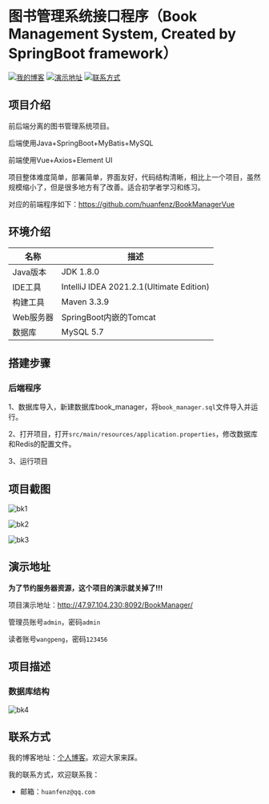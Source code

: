 # 图书管理系统接口程序（Book Management System, Created by SpringBoot framework）

[![我的博客](https://img.shields.io/badge/%E6%88%91%E7%9A%84%E5%8D%9A%E5%AE%A2-huanfenz.top-brightgreen)](http://huanfenz.top)	[![演示地址](https://img.shields.io/badge/%E6%BC%94%E7%A4%BA%E5%9C%B0%E5%9D%80-%E7%82%B9%E5%87%BB%E6%9F%A5%E7%9C%8B-blue)](https://github.com/huanfenz/BookManager2#演示地址)	[![联系方式](https://img.shields.io/badge/%E8%81%94%E7%B3%BB%E6%96%B9%E5%BC%8F-%E7%82%B9%E5%87%BB%E6%9F%A5%E7%9C%8B-green)](https://github.com/huanfenz/BookManager2#联系方式)

## 项目介绍

前后端分离的图书管理系统项目。

后端使用Java+SpringBoot+MyBatis+MySQL

前端使用Vue+Axios+Element UI

项目整体难度简单，部署简单，界面友好，代码结构清晰，相比上一个项目，虽然规模缩小了，但是很多地方有了改善。适合初学者学习和练习。

对应的前端程序如下：https://github.com/huanfenz/BookManagerVue

## 环境介绍

| 名称      | 描述                                     |
| --------- | ---------------------------------------- |
| Java版本  | JDK 1.8.0                                |
| IDE工具   | IntelliJ IDEA 2021.2.1(Ultimate Edition) |
| 构建工具  | Maven 3.3.9                              |
| Web服务器 | SpringBoot内嵌的Tomcat                   |
| 数据库    | MySQL 5.7                                |

## 搭建步骤

### 后端程序

1、数据库导入，新建数据库book_manager，将`book_manager.sql`文件导入并运行。

2、打开项目，打开`src/main/resources/application.properties`，修改数据库和Redis的配置文件。

3、运行项目

## 项目截图

![bk1](https://github.com/huanfenz/BookManager2/assets/49386166/98084dde-9715-4ff4-95d5-31490d395675)


![bk2](https://github.com/huanfenz/BookManager2/assets/49386166/eb9e8f50-8a86-42c6-9e29-961193c32610)


![bk3](https://github.com/huanfenz/BookManager2/assets/49386166/f1c63765-0930-4eff-8e8a-129d9d51e888)


## 演示地址

**为了节约服务器资源，这个项目的演示就关掉了!!!**

项目演示地址：http://47.97.104.230:8092/BookManager/

管理员账号`admin`，密码`admin`

读者账号`wangpeng`，密码`123456`

## 项目描述

### 数据库结构

![bk4](https://github.com/huanfenz/BookManager2/assets/49386166/1df726b7-97a0-4b8d-a59e-8373ec92f721)


## 联系方式

我的博客地址：[个人博客](http://huanfenz.top)。欢迎大家来踩。

我的联系方式，欢迎联系我：

*   邮箱：`huanfenz@qq.com`






